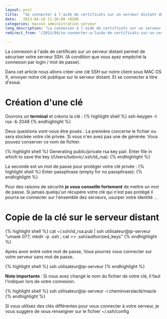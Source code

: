 ```yaml
---
layout: post
title:  "Se connecter à l'aide de certificats sur un serveur distant depuis Mac OS X"
date:   2013-04-18 21:36:00 +0200
categories: macosX administration serveur
long_description: "La connexion à l'aide de certificats sur un serveur distant permet de sécuriser votre serveur SSH. (A condition que vous ayez empêché la connexion par login / mot de passe)."
redirect_from: "/2013/04/se-connecter-a-laide-de-certificats-sur-un-serveur-distant-depuis-mac-os-x/"

---
```

La connexion à l'aide de certificats sur un serveur distant permet de sécuriser votre serveur SSH. (A condition que vous ayez empêché la connexion par login / mot de passe).

Dans cet article nous allons créer une clé SSH sur notre client sous MAC OS X, envoyer notre clé publique sur le serveur distant. Et se connecter à titre d'essai.

<h1>Création d'une clé</h1>
Ouvrons un <strong>terminal</strong> et créons la clé :
{% highlight shell %}
ssh-keygen -t rsa -b 2048
{% endhighlight %}

Deux questions vont-vous être posés :
La première concerne le fichier ou sera stockée votre clé privée. Si vous n'en avez pas une de générée. Vous pouvez conserver ce nom de fichier.

{% highlight shell %}
Generating public/private rsa key pair.
Enter file in which to save the key (/Users/ludovic/.ssh/id_rsa):
{% endhighlight %}

La seconde est un mot de passe pour protéger votre clé privée :
{% highlight shell %}
Enter passphrase (empty for no passphrase):
{% endhighlight %}

Pour des raisons de sécurité <strong>je vous conseille fortement</strong> de mettre un mot de passe. Si jamais quelqu'un récupère votre clé qui n'est pas protégé il pourra se connecter sur l'ensemble des serveurs, usurper votre identité ...

<h1>Copie de la clé sur le serveur distant</h1>

{% highlight shell %}
cat ~/.ssh/id_rsa.pub | ssh utilisateur@ip-serveur "umask 077; mkdir -p .ssh ; cat &gt;&gt; .ssh/authorized_keys"
{% endhighlight %}

Après avoir entré votre mot de passe, Vous pourrez vous connecter sur votre serveur sans mot de passe.

{% highlight shell %}
ssh utilisateur@ip-serveur
{% endhighlight %}

<strong>Note importante </strong> : Si vous avez changé le nom du fichier de votre clé, il faut l'indiquer lors de votre connexion.

{% highlight shell %}
ssh utilisateur@ip-serveur -i cheminverslaclé/macle
{% endhighlight %}

Si vous utilisez des clés différentes pour vous connecter à votre serveur, je vous suggère de vous renseigner sur le fichier ~/.ssh/config
